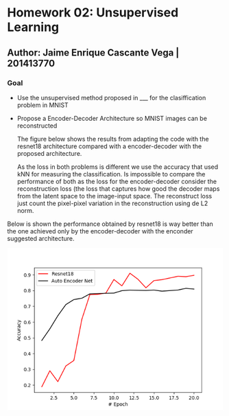 # Homework 02: Unsupervised Learning

## Author: Jaime Enrique Cascante Vega | 201413770

### Goal

- Use the unsupervised method proposed in ___ for the clasiffication problem in MNIST

- Propose a Encoder-Decoder Architecture so MNIST images can be reconstructed

  The figure below shows the results from adapting the code with the resnet18 architecture compared with a encoder-decoder  with the proposed architecture.

  
  As the loss in both problems is different we use the accuracy that used kNN for measuring the classification. Is impossible to compare the performance of both as the loss for the encoder-decoder consider the reconstruction loss (the loss that captures how good the decoder maps from the latent space to the image-input space. The reconstruct loss just count the pixel-pixel variation in the reconstruction using de L2 norm.
  
 Below is shown the performance obtained by resnet18 is way better than the one achieved only by the encoder-decoder with the enconder suggested architecture. 
  
![Top 1 Accuracy](./figures/performance.png)  

  

